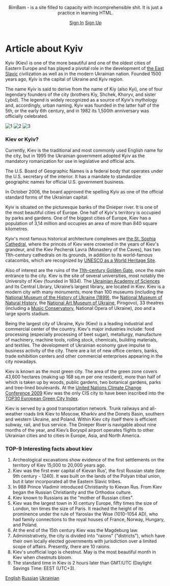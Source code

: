 <!DOCTYPE html>
<html lang="en">
    <head>
        <meta charset="UTF-8">
        <title>Article about Kyiv | BimBam</title>
        <link rel="stylesheet" href="abkyiv.css">
    </head>
    <body>
        <header>
            <p class="bimbamtxt">
                BimBam - is a site filled to capacity with incomprehensible shit. 
                It is just a practice in learning HTML.
            </p>
            <a href="" target="_blank" class="signin">Sign In</a>
            <a href="" target="_blank" class="signup">Sign Up</a>
        </header>
        <div class="wrapper">
            <h1 class="wrappertxt">Article about Kyiv</h1>
            <p>
                <p class="kyivtxt">
                    Kyiv (Kiev) is one of the more beautiful and one of the oldest cities of Eastern Europe and has played a pivotal role in the development of <a href="https://en.wikipedia.org/wiki/East_Slavs" target="_blank" class="wikihrf">the East Slavic</a> civilization as well as in the modern Ukrainian nation. Founded 1500 years ago, Kyiv is the capital of Ukraine and Kyiv region.
                </p>
                <p class="kyivtxt">
                    The name Kyiv is said to derive from the name of Kiy (also Kyi), one of four legendary founders of the city (brothers Kiy, Shchek, Khoryv, and sister Lybid). The legend is widely recognized as a source of Kyiv's mythology and, accordingly, urban naming. Kyiv was founded in the latter half of the 5th, or the early 6th century, and in 1982 its 1,500th anniversary was officially celebrated.
                </p>
                <img class="kyivimg1" src="https://cdn.britannica.com/18/194818-050-E7A7A993/view-Kiev-Ukraine.jpg" alt="1">
                <img class="kyivimg2" src="https://churchofjesuschristtemples.org/assets/img/temples/_temp/134-Kyiv-Ukraine-Temple.jpg" alt="2">
                <img class="kyivimg3" src="https://www.gannett-cdn.com/presto/2022/04/13/USAT/94bd4516-3b58-487e-968c-2780cd923860-GTY_1372487197.jpg?width=980&height=654&fit=crop&format=pjpg&auto=webp" alt="3">
                <h3 class="kyivtxth3">
                    Kiev or Kyiv?
                </h3>
                <p class="kyivtxt">
                    Currently, Kiev is the traditional and most commonly used English name for the city, but in 1995 the Ukrainian government adopted Kyiv as the mandatory romanization for use in legislative and official acts.
                </p>
                <p class="kyivtxt">
                    The U.S. Board of Geographic Names is a federal body that operates under the U.S. secretary of the interior. It has a mandate to standardize geographic names for official U.S. government business.
                </p>
                <p class="kyivtxt">
                    In October 2006, the board approved the spelling Kyiv as one of the official standard forms of the Ukrainian capital.
                </p>
                <p class="kyivtxt">
                    Kyiv is situated on the picturesque banks of the Dnieper river. It is one of the most beautiful cities of Europe. One half of Kyiv's territory is occupied by parks and gardens. One of the biggest cities of Europe, Kiev has a population of 3,14 million and occupies an area of more than 840 square kilometres.
                </p>
                <p class="kyivtxt">
                    Kyiv's most famous historical architecture complexes are <a href="https://orthodoxwiki.org/St_Sophia_Cathedral_(Kiev)" target="_blank">the St. Sophia Cathedral</a>, where the princes of Kiev were crowned in the years of Kiev's grandeur, and the Kiev Pechersk Lavra (Monastery of the Caves), has two 11th-century cathedrals on its grounds, in addition to its world-famous catacombs, which are recognized by <a href="https://whc.unesco.org/en/list/527" target="_blank">UNESCO as a World Heritage Site</a>.
                </p>
                <p class="kyivtxt">
                    Also of interest are the ruins of the <a href="https://en.wikipedia.org/wiki/Golden_Gate,_Kiev" target="_blank">11th-century Golden Gate</a>, once the main entrance to the city. Kiev is the site of several universities, most notably the University of Kiev (founded in 1834). The <a href="https://www.interacademies.org/organization/national-academy-sciences-ukraine" target="_blank">Ukrainian Academy of Sciences</a> and its Central Library, Ukraine’s largest library, are located in Kiev. Kiev is a modern city with many monuments, more than 100 museums (including the <a href="https://museum-portal.com/en/museum/national-museum-of-history-of-ukraine/" target="_blank">National Museum of the History of Ukraine (1899)</a>, the <a href="https://museumkiev.org/indexeng.html" target="_blank">National Museum of Natural History</a>, the <a href="https://www.kiev.info/culture/national_art.htm" target="_blank">National Art Museum of Ukraine</a>, Pirogovo), 33 theatres (including a <a href="https://en.wikipedia.org/wiki/Petro_Tchaikovsky_National_Music_Academy_of_Ukraine" target="_blank">Music Conservatory</a>, National Opera of Ukraine), zoo and a large sports stadium.
                </p>
                <p class="kyivtxt">
                    Being the largest city of Ukraine, Kyiv (Kiev) is a leading industrial and commercial center of the country. Kiev's major industries include: food processing (especially processing of beet sugar), metallurgy, manufacture of machinery, machine tools, rolling stock, chemicals, building materials, and textiles. The development of Ukrainian economy gave impulse to business activity of the city. There are a lot of new office centers, banks, trade exhibition centers and other commercial enterprises appearing in the city nowadays.
                </p>
                <p class="kyivtxt">
                    Kiev is known as the most green city. The area of the green zone covers 43,600 hectares (making up 168 sq.m per one resident), more than half of which is taken up by woods, public gardens, two botanical gardens, parks and tree-lined boulevards. At the <a href="https://unfccc.int/meetings/cop_15/items/5257.php" target="_blank">United Nations Climate Change Conference 2009</a> Kiev was the only CIS city to have been inscribed into the <a href="https://assets.new.siemens.com/siemens/assets/api/uuid:fddc99e7-5907-49aa-92c4-610c0801659e/european-green-city-index.pdf" target="_blank">TOP30 European Green City Index</a>.
                </p>
                <p class="kyivtxt">
                    Kiev is served by a good transportation network. Trunk railways and all-weather roads link Kiev to Moscow, Kharkiv and the Donets Basin, southern and western Ukraine, and Poland. Within Kiev city itself there is efficient subway, rail, and bus service. The Dnieper River is navigable about nine months of the year, and Kiev’s Boryspil airport operates flights to other Ukrainian cities and to cities in Europe, Asia, and North America.
                </p>
            </p>
            <h3 class="kyivtxth3">
                TOP-9 Interesting facts about kiev
            </h3>
            <ol>
                <li class="kyivtxt">
                    Archeological excavations show evidence of the first settlements on the territory of Kiev 15,000 to 20,000 years ago.
                </li>
                <li class="kyivtxt">
                    Kiev was the first ever capital of Kievan Rus', the first Russian state (late 9th century - 1240). It was built on the lands of the Polyan tribal union, but it later incorporated all the Eastern Slavic tribes.
                </li>
                <li class="kyivtxt">
                    In 988 Prince Vladimir introduced Christianity to Kievan Rus. From Kiev began the Russian Christianity and the Orthodox culture.
                </li>
                <li class="kyivtxt">
                    Kiev known to Russians as the "mother of Russian cities".
                </li>
                <li class="kyivtxt">
                    Kiev was the largest town in XI century Europe, fifty times the size of London, ten times the size of Paris. It reached the height of its prominence under the rule of Yaroslav the Wise (1010-1054 AD), who had family connections to the royal houses of France, Norway, Hungary, and Poland.
                </li>
                <li class="kyivtxt">
                    At the end of the 15th century Kiev was the Magdeburg law.
                </li>
                <li class="kyivtxt">
                    Administratively, the city is divided into "raions" ("districts"), which have their own locally elected governments with jurisdiction over a limited scope of affairs. Presently, there are 10 raions.
                </li>
                <li class="kyivtxt">
                    Kiev's unofficial logo is chestnut. May is the most beautiful month in Kiev when chestnuts bloom.
                </li>
                <li class="kyivtxt">
                    The standard time in Kiev is 2 hours later than GMT/UTC (Daylight Savings Time: EEST (UTC+3).
                </li>
            </ol>
        </div>
        <footer>
            <a href="E:\CODES\Site\abkyiv.html" class="en">English</a>
            <a href="E:\CODES\Site\ruversionkyiv.html" class="ru">Russian</a>
            <a href="E:\CODES\Site\ukrversionkyiv.html" class="ukr">Ukrainian</a>
        </footer>
    </body>
